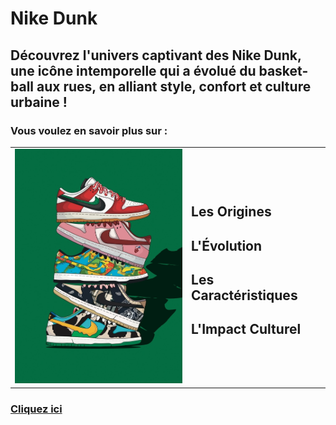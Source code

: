 # Nike Dunk
## Découvrez l'univers captivant des Nike Dunk, une icône intemporelle qui a évolué du basket-ball aux rues, en alliant style, confort et culture urbaine !
### Vous voulez en savoir plus sur :

<table>
  <tr>
    <td><img src="https://github.com/idrismm/Nike-Dunk/blob/main/accueil%20dunk.jpg?raw=true" alt="Texte alternatif" style="width: 300px;"></td>
    <td><p><h2>Les Origines</h2>
  <h2>L'Évolution</h2>
  <h2>Les Caractéristiques</h2>
  <h2>L'Impact Culturel</h2></p></td>
  </tr>
</table>

### [Cliquez ici](https://github.com/idrismm/Nike-Dunk/wiki) 

